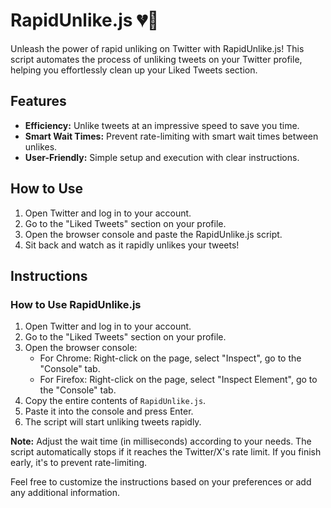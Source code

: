 # RapidUnlike.js 💔🚀

Unleash the power of rapid unliking on Twitter with RapidUnlike.js! This script automates the process of unliking tweets on your Twitter profile, helping you effortlessly clean up your Liked Tweets section.

## Features
- **Efficiency:** Unlike tweets at an impressive speed to save you time.
- **Smart Wait Times:** Prevent rate-limiting with smart wait times between unlikes.
- **User-Friendly:** Simple setup and execution with clear instructions.

## How to Use
1. Open Twitter and log in to your account.
2. Go to the "Liked Tweets" section on your profile.
3. Open the browser console and paste the RapidUnlike.js script.
4. Sit back and watch as it rapidly unlikes your tweets!

## Instructions

### How to Use RapidUnlike.js

1. Open Twitter and log in to your account.
2. Go to the "Liked Tweets" section on your profile.
3. Open the browser console:
   - For Chrome: Right-click on the page, select "Inspect", go to the "Console" tab.
   - For Firefox: Right-click on the page, select "Inspect Element", go to the "Console" tab.
4. Copy the entire contents of `RapidUnlike.js`.
5. Paste it into the console and press Enter.
6. The script will start unliking tweets rapidly.

**Note:** Adjust the wait time (in milliseconds) according to your needs. The script automatically stops if it reaches the Twitter/X's rate limit. If you finish early, it's to prevent rate-limiting.

Feel free to customize the instructions based on your preferences or add any additional information.
